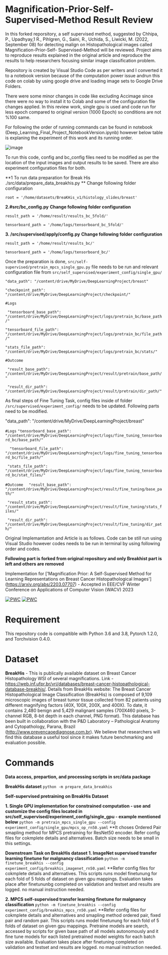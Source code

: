 # Magnification-Prior-Self-Supervised-Method Result Review

In this forked reporsitory, a self supervised method, suggested by Chhipa, P., Upadhyay,1 R., Pihlgren, G., Saini, R., Uchida, S., Liwicki, M. (2022, September 08) for 
detecting malign on Histopathological images called Magnification-Prior-Self- Supervised-Method will be reviewed. Project aims to reproduce results explained in the original article and reproduce the results to help researchers focusing similar image classification problem.

Repository is created by Visual Studio Code as per writers and I converted it to a notebook version because of the computation power issue andrun this code on colab by using google drive and loading image sets to Google Drive Folders.

There were some minor changes in code like excluding Accimage since there were no way to install it to Colab and some of the configuration file changes applied.
In this review work, single gpu is used and code run for less epoch compared to original version (1000 Epoch) so conditions are not %100 same.


For following the order of running commands can be found in notebook (Deep_Learning_Final_Project_NotebookVersion.ipynb) however  below table is explaning the experiment of this work and its running order.

![image](https://user-images.githubusercontent.com/119973966/216549715-b28a1562-8550-4c64-8c98-933e1003e170.png)

To run this code, config and bc_config files need to be modified as per the location of the input images and output results to be saved. There are also experiment configuration files for both.

**1 To run data preparation for Break His ./src/data/prepare_data_breakhis.py **
Change following folder configuration

```root = '/home/datasets/BreaKHis_v1/histology_slides/breast'```

**2.#src/bc_config.py**
**Change following folder configuration**

```result_path = '/home/result/results_bc_5fold/'```

```tensorboard_path = '/home/logs/tensorboard_bc_5fold/'```

**3. /src/supervised/apply/config.py**
**Change following folder configuration**

```result_path = '/home/result/results_bc/'```

```tensorboard_path = '/home/logs/tensorboard_bc/'```


Once the preparation is done, ```src/self-supervised/pretrain_mpcs_single_gpu.py``` file needs to be run and relevant configuration file  from ```src/self_supervised/experiment_config/single_gpu/```


```"data_path": "/content/drive/MyDrive/DeepLearningProject/breast"```

```"checkpoint_path": "/content/drive/MyDrive/DeepLearningProject/checkpoint/"```

```#Logs```

 ``` "tensorboard_base_path": "/content/drive/MyDrive/DeepLearningProject/logs/pretrain_bc/base_path/"```
 
  ```"tensorboard_file_path": "/content/drive/MyDrive/DeepLearningProject/logs/pretrain_bc/file_path/"```
  
  ```"stats_file_path": "/content/drive/MyDrive/DeepLearningProject/logs/pretrain_bc/stats/"```
  
```#Outcome```

 ``` "result_base_path": "/content/drive/MyDrive/DeepLearningProject/result/pretrain/base_path/"```
 
 ``` "result_dir_path": "/content/drive/MyDrive/DeepLearningProject/result/pretrain/dir_path/"```
 
 As final steps of Fine Tuning Task, config files inside of folder  ```/src/supervised/experiment_config/```  needs to be updated. Following parts need to be modified.
 
 "data_path": "/content/drive/MyDrive/DeepLearningProject/breast"

 
 ``` #Logs ``` 
   ``` "tensorboard_base_path": "/content/drive/MyDrive/DeepLearningProject/logs/fine_tuning_tensorboard_bc/base_path/" ``` 
   
 ```   "tensorboard_file_path": "/content/drive/MyDrive/DeepLearningProject/logs/fine_tuning_tensorboard_bc/file_path/" ``` 
 
  ```  "stats_file_path": "/content/drive/MyDrive/DeepLearningProject/logs/fine_tuning_tensorboard_bc/stat_files/" ``` 

 ``` #Outcome ``` 
 ```   "result_base_path": "/content/drive/MyDrive/DeepLearningProject/result/fine_tuning/base_path/" ``` 
 
  ```  "result_stats_path": "/content/drive/MyDrive/DeepLearningProject/result/fine_tuning/stats_files/" ``` 
  
  ```  "result_dir_path": "/content/drive/MyDrive/DeepLearningProject/result/fine_tuning/dir_path/" ``` 
 

Original Implemantation and Article is as follows. Code can be still run using Visual Studio however codes needs to be run in terminal by using following order and codes.

**Following part is forked from original repository and only Breakhist part is left and others are removed**


Implementation for ['Magnification Prior: A Self-Supervised Method for Learning Representations on Breast Cancer Histopathological Images'] (https://arxiv.org/abs/2203.07707) - Accepted in EEE/CVF Winter Conference on Applications of Computer Vision (WACV) 2023

[![PWC](https://img.shields.io/endpoint.svg?url=https://paperswithcode.com/badge/magnification-prior-a-self-supervised-method/breast-cancer-histology-image-classification)](https://paperswithcode.com/sota/breast-cancer-histology-image-classification?p=magnification-prior-a-self-supervised-method)
[![PWC](https://img.shields.io/endpoint.svg?url=https://paperswithcode.com/badge/magnification-prior-a-self-supervised-method/breast-cancer-histology-image-classification-1)](https://paperswithcode.com/sota/breast-cancer-histology-image-classification-1?p=magnification-prior-a-self-supervised-method)


# Requirement
This repository code is compaitible with Python 3.6 and 3.8, Pytorch 1.2.0, and Torchvision 0.4.0.

# Dataset
**BreakHis** - This is publically available dataset on Breast Cancer Histopathology WSI of several magnifications. Link - https://web.inf.ufpr.br/vri/databases/breast-cancer-histopathological-database-breakhis/. Details from BreakHis website: The Breast Cancer Histopathological Image Classification (BreakHis) is  composed of 9,109 microscopic images of breast tumor tissue collected from 82 patients using different magnifying factors (40X, 100X, 200X, and 400X).  To date, it contains 2,480  benign and 5,429 malignant samples (700X460 pixels, 3-channel RGB, 8-bit depth in each channel, PNG format). This database has been built in collaboration with the P&D Laboratory  – Pathological Anatomy and Cytopathology, Parana, Brazil (http://www.prevencaoediagnose.com.br). We believe that researchers will find this database a useful tool since it makes future benchmarking and evaluation possible.

# Commands

**Data access, prepartion, and processing scripts in src/data package**

**BreakHis dataset** 
```python -m prepare_data_breakhis```


**Self-supervised pretraining on BreakHis Dataset** 

**1. Single GPU implementation for constrained computation - use and customize the config files located in src/self_supervised/experiment_config/single_gpu - example mentioned below** 
```python -m pretrain_mpcs_single_gpu --config experiment_config/single_gpu/mpcs_op_rn50.yaml```
**It choses Ordered Pair smapling method for MPCS pretraining for ResNet50 encoder. Refer config files for cokmplete details and alternatives. Batch size needs to be small in this settings.

**Downstream Task on BreakHis dataset** 
**1. ImageNet supervised transfer learning finetune for malgnancy classification** 
```python -m finetune_breakhis --config experiment_config/breakhis_imagenet_rn50.yaml```
**Refer config files for cokmplete details and alternatives. This scripts runs model finetunung for each fold of 5 folds of dataset on given gpu mappings. Evaluation takes place after finetununbg completed on validation and testset and results are logged. no manual instruction needed.

**2. MPCS self-supervised transfer learning finetune for malgnancy classification** 
```python -m finetune_breakhis --config experiment_config/breakhis_mpcs_rn50.yaml```
**Refer config files for cokmplete details and alternatives and smapling method ordered pair, fixed pair and random pair. This scripts runs model finetunung for each fold of 5 folds of dataset on given gpu mappings. Pretraine models are search, accessed by scripts for given base path of all models autonomously and it fine tune models for each listed pretrained model weights for each batch size available. Evaluation takes place after finetuning completed on validation and testset and results are logged. no manual instruction needed.

